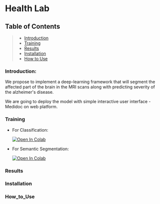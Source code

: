 # Health Lab

## Table of Contents


>- [Introduction](#Introduction)
>- [Training](#Training)
>- [Results](#Results)
>- [Installation](#Installation)
>- [How to Use](#How_to_Use)


### Introduction:

We propose to implement a deep-learning framework that will segment the affected part of the brain in the MRI scans along with predicting severity of the alzheimer's disease.

We are going to deploy the model with simple interactive user interface - Medidoc on web platform.


### Training

- For Classification:

    [![Open In Colab](https://colab.research.google.com/assets/colab-badge.svg)](https://colab.research.google.com/drive/1x57iiqQiPfG6mSG2dKtLMQkp1CaNDchy?usp=sharing#scrollTo=cKb2jNWrdTU9)

- For Semantic Segmentation:

    [![Open In Colab](https://colab.research.google.com/assets/colab-badge.svg)](https://colab.research.google.com/drive/1u-vSPhU_hwaZdwsuABK4xCRet_jEp0Tu?usp=sharing)

### Results




### Installation



### How_to_Use



